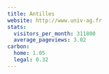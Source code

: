 ```yaml
---
title: Antilles
website: http://www.univ-ag.fr
stats:
  visitors_per_month: 311800
  average_pageviews: 3.02
carbon:
  home: 1.05
  legal: 0.32
---
```

